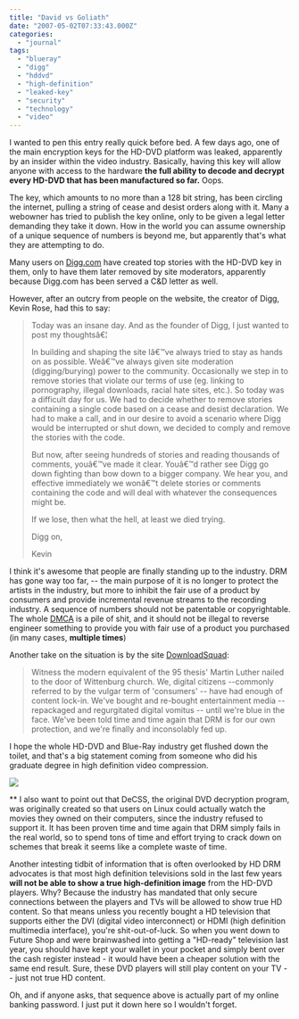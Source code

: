```yaml
---
title: "David vs Goliath"
date: "2007-05-02T07:33:43.000Z"
categories: 
  - "journal"
tags: 
  - "blueray"
  - "digg"
  - "hddvd"
  - "high-definition"
  - "leaked-key"
  - "security"
  - "technology"
  - "video"
---
```


I wanted to pen this entry really quick before bed. A few days ago, one of the main encryption keys for the HD-DVD platform was leaked, apparently by an insider within the video industry. Basically, having this key will allow anyone with access to the hardware **the full ability to decode and decrypt every HD-DVD that has been manufactured so far.** Oops.

The key, which amounts to no more than a 128 bit string, has been circling the internet, pulling a string of cease and desist orders along with it. Many a webowner has tried to publish the key online, only to be given a legal letter demanding they take it down. How in the world you can assume ownership of a unique sequence of numbers is beyond me, but apparently that's what they are attempting to do.

Many users on [Digg.com](http://www.digg.com) have created top stories with the HD-DVD key in them, only to have them later removed by site moderators, apparently because Digg.com has been served a C&D letter as well.

However, after an outcry from people on the website, the creator of Digg, Kevin Rose, had this to say:

> Today was an insane day. And as the founder of Digg, I just wanted to post my thoughtsâ€¦
> 
> In building and shaping the site Iâ€™ve always tried to stay as hands on as possible. Weâ€™ve always given site moderation (digging/burying) power to the community. Occasionally we step in to remove stories that violate our terms of use (eg. linking to pornography, illegal downloads, racial hate sites, etc.). So today was a difficult day for us. We had to decide whether to remove stories containing a single code based on a cease and desist declaration. We had to make a call, and in our desire to avoid a scenario where Digg would be interrupted or shut down, we decided to comply and remove the stories with the code.
> 
> But now, after seeing hundreds of stories and reading thousands of comments, youâ€™ve made it clear. Youâ€™d rather see Digg go down fighting than bow down to a bigger company. We hear you, and effective immediately we wonâ€™t delete stories or comments containing the code and will deal with whatever the consequences might be.
> 
> If we lose, then what the hell, at least we died trying.
> 
> Digg on,
> 
> Kevin

I think it's awesome that people are finally standing up to the industry. DRM has gone way too far, -- the main purpose of it is no longer to protect the artists in the industry, but more to inhibit the fair use of a product by consumers and provide incremental revenue streams to the recording industry. A sequence of numbers should not be patentable or copyrightable. The whole [DMCA](http://en.wikipedia.org/wiki/DMCA) is a pile of shit, and it should not be illegal to reverse engineer something to provide you with fair use of a product you purchased (in many cases, **multiple times**)

Another take on the situation is by the site [DownloadSquad](http://www.downloadsquad.com/2007/05/01/hd-dvd-key-fiasco-is-an-example-of-21st-century-digital-revolt/):

> Witness the modern equivalent of the 95 thesis' Martin Luther nailed to the door of Wittenburg church. We, digital citizens --commonly referred to by the vulgar term of 'consumers' -- have had enough of content lock-in. We've bought and re-bought entertainment media -- repackaged and regurgitated digital vomitus -- until we're blue in the face. We've been told time and time again that DRM is for our own protection, and we're finally and inconsolably fed up.

I hope the whole HD-DVD and Blue-Ray industry get flushed down the toilet, and that's a big statement coming from someone who did his graduate degree in high definition video compression.

![](http://farm1.static.flickr.com/196/481579474_71817b58ba.jpg?v=0)

\*\* I also want to point out that DeCSS, the original DVD decryption program, was originally created so that users on Linux could actually watch the movies they owned on their computers, since the industry refused to support it. It has been proven time and time again that DRM simply fails in the real world, so to spend tons of time and effort trying to crack down on schemes that break it seems like a complete waste of time.

Another intesting tidbit of information that is often overlooked by HD DRM advocates is that most high definition televisions sold in the last few years **will not be able to show a true high-definition image** from the HD-DVD players. Why? Because the industry has mandated that only secure connections between the players and TVs will be allowed to show true HD content. So that means unless you recently bought a HD television that supports either the DVI (digital video interconnect) or HDMI (high definition multimedia interface), you're shit-out-of-luck. So when you went down to Future Shop and were brainwashed into getting a "HD-ready" television last year, you should have kept your wallet in your pocket and simply bent over the cash register instead - it would have been a cheaper solution with the same end result. Sure, these DVD players will still play content on your TV -- just not true HD content.

Oh, and if anyone asks, that sequence above is actually part of my online banking password. I just put it down here so I wouldn't forget.
